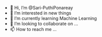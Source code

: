 - 👋 Hi, I’m @Sari-PuthiPonareay
- 👀 I’m interested in new things
- 🌱 I’m currently learning Machine Learning
- 💞️ I’m looking to collaborate on ...
- 📫 How to reach me ...

<!---
Sari-PuthiPonareay/Sari-PuthiPonareay is a ✨ special ✨ repository because its `README.md` (this file) appears on your GitHub profile.
You can click the Preview link to take a look at your changes.
--->
